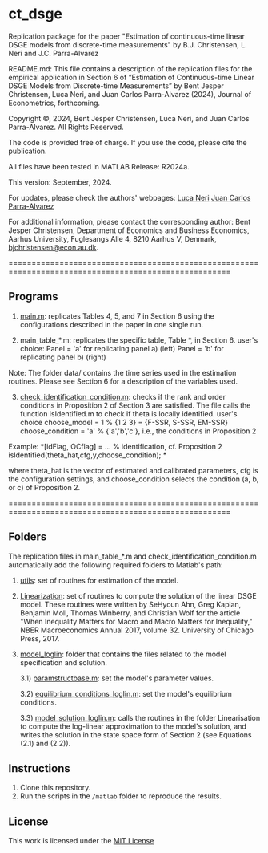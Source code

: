 # ct_dsge
Replication package for the paper "Estimation of continuous-time linear DSGE models from discrete-time measurements" by B.J. Christensen, L. Neri and J.C. Parra-Alvarez

README.md: This file contains a description of the replication files for the empirical application in Section 6 of “Estimation of Continuous-time Linear DSGE Models from Discrete-time Measurements”  by Bent Jesper Christensen, Luca Neri, and Juan Carlos Parra-Alvarez (2024), Journal of Econometrics, forthcoming. 

Copyright ©, 2024, Bent Jesper Christensen, Luca Neri, and Juan Carlos Parra-Alvarez. All Rights Reserved.

The code is provided free of charge. If you use the code, please cite the publication. 			

All files have been tested in MATLAB Release: R2024a.

This version: September, 2024. 

For updates, please check the authors' webpages: 
[Luca Neri](https://www.lneri.com)
[Juan Carlos Parra-Alvarez](https://jcparra-alvarez.weebly.com)

For additional information, please contact the corresponding author: Bent Jesper Christensen, Department of Economics and Business Economics, Aarhus University, Fuglesangs Alle 4, 8210 Aarhus V, Denmark, [bjchristensen@econ.au.dk](mailto:bjchristensen@econ.au.dk).

======================================================================================================
## Programs
1) [main.m](main.m): replicates Tables 4, 5, and 7 in Section 6 using the configurations described in the paper in one single run.

2) main_table_*.m: replicates the specific table, Table *, in Section 6. 
		user's choice:
			Panel = 'a' for replicating panel a) (left)
			Panel = 'b' for replicating panel b) (right)

Note: The folder data/ contains the time series used in the estimation routines. Please see Section 6 for a description of the variables used. 

3) [check_identification_condition.m](check_identification_condition.m): checks if the rank and order conditions in Proposition 2 of Section 3 are satisfied. The file calls the function isIdentified.m to check if theta is locally identified.
		user's choice 
			choose_model = 1 % {1 2 3} = {F-SSR, S-SSR, EM-SSR}
			choose_condition = 'a' % {'a','b','c'}, i.e., the conditions in Proposition 2

Example:
	*[idFlag, OCflag] = ... % identification, cf. Proposition 2
        		isIdentified(theta_hat,cfg,y,choose_condition); *

where theta_hat is the vector of estimated and calibrated parameters, cfg is the configuration settings, and choose_condition selects the condition (a, b, or c) of Proposition 2.

======================================================================================================
## Folders
The replication files in main_table_*.m and check_identification_condition.m automatically add the following required folders to Matlab's path:

1) [utils](utils/): set of routines for estimation of the model. 

2) [Linearization](Linearization/): set of routines to compute the solution of the linear DSGE model. These routines were written by SeHyoun Ahn, Greg Kaplan, Benjamin Moll, Thomas Winberry, and Christian Wolf for the article "When Inequality Matters for Macro and Macro Matters for Inequality," NBER Macroeconomics Annual 2017, volume 32. University of Chicago Press, 2017.

3) [model_loglin](model_loglin/): folder that contains the files related to the model specification and solution. 

	3.1) [paramstructbase.m](model_loglin/paramstructurebase.m): set the model's parameter values.

	3.2) [equilibrium_conditions_loglin.m](model_loglin/equilibrium_condtions_loglin.m): set the model's equilibrium conditions.

	3.3) [model_solution_loglin.m](model_loglin/model_solution_loglin.m): calls the routines in the folder Linearisation to compute the log-linear approximation to the model's solution, and writes the solution in the state space form of Section 2 (see Equations (2.1) and (2.2)).

## Instructions
1. Clone this repository.
2. Run the scripts in the `/matlab` folder to reproduce the results.

## License
This work is licensed under the [MIT License](LICENSE)
 
